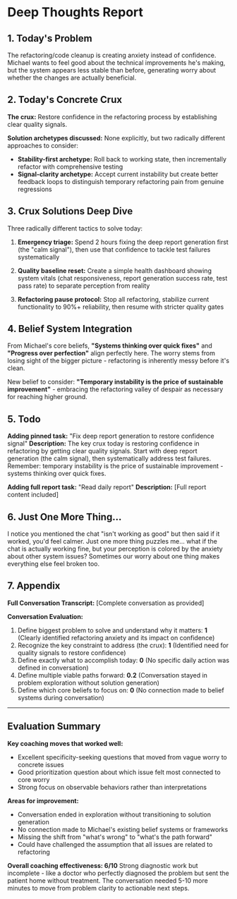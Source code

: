 # Deep Thoughts Report

## 1. Today's Problem
The refactoring/code cleanup is creating anxiety instead of confidence. Michael wants to feel good about the technical improvements he's making, but the system appears less stable than before, generating worry about whether the changes are actually beneficial.

## 2. Today's Concrete Crux
**The crux:** Restore confidence in the refactoring process by establishing clear quality signals.

**Solution archetypes discussed:** None explicitly, but two radically different approaches to consider:
- **Stability-first archetype:** Roll back to working state, then incrementally refactor with comprehensive testing
- **Signal-clarity archetype:** Accept current instability but create better feedback loops to distinguish temporary refactoring pain from genuine regressions

## 3. Crux Solutions Deep Dive
Three radically different tactics to solve today:

1. **Emergency triage:** Spend 2 hours fixing the deep report generation first (the "calm signal"), then use that confidence to tackle test failures systematically

2. **Quality baseline reset:** Create a simple health dashboard showing system vitals (chat responsiveness, report generation success rate, test pass rate) to separate perception from reality

3. **Refactoring pause protocol:** Stop all refactoring, stabilize current functionality to 90%+ reliability, then resume with stricter quality gates

## 4. Belief System Integration
From Michael's core beliefs, **"Systems thinking over quick fixes"** and **"Progress over perfection"** align perfectly here. The worry stems from losing sight of the bigger picture - refactoring is inherently messy before it's clean. 

New belief to consider: **"Temporary instability is the price of sustainable improvement"** - embracing the refactoring valley of despair as necessary for reaching higher ground.

## 5. Todo

**Adding pinned task:** "Fix deep report generation to restore confidence signal"
**Description:** The key crux today is restoring confidence in refactoring by getting clear quality signals. Start with deep report generation (the calm signal), then systematically address test failures. Remember: temporary instability is the price of sustainable improvement - systems thinking over quick fixes.

**Adding full report task:** "Read daily report"
**Description:** [Full report content included]

## 6. Just One More Thing...
I notice you mentioned the chat "isn't working as good" but then said if it worked, you'd feel calmer. Just one more thing puzzles me... what if the chat is actually working fine, but your perception is colored by the anxiety about other system issues? Sometimes our worry about one thing makes everything else feel broken too.

## 7. Appendix

**Full Conversation Transcript:**
[Complete conversation as provided]

**Conversation Evaluation:**
1. Define biggest problem to solve and understand why it matters: **1** (Clearly identified refactoring anxiety and its impact on confidence)
2. Recognize the key constraint to address (the crux): **1** (Identified need for quality signals to restore confidence)
3. Define exactly what to accomplish today: **0** (No specific daily action was defined in conversation)
4. Define multiple viable paths forward: **0.2** (Conversation stayed in problem exploration without solution generation)
5. Define which core beliefs to focus on: **0** (No connection made to belief systems during conversation)

---

## Evaluation Summary

**Key coaching moves that worked well:**
- Excellent specificity-seeking questions that moved from vague worry to concrete issues
- Good prioritization question about which issue felt most connected to core worry
- Strong focus on observable behaviors rather than interpretations

**Areas for improvement:**
- Conversation ended in exploration without transitioning to solution generation
- No connection made to Michael's existing belief systems or frameworks
- Missing the shift from "what's wrong" to "what's the path forward"
- Could have challenged the assumption that all issues are related to refactoring

**Overall coaching effectiveness: 6/10**
Strong diagnostic work but incomplete - like a doctor who perfectly diagnosed the problem but sent the patient home without treatment. The conversation needed 5-10 more minutes to move from problem clarity to actionable next steps.